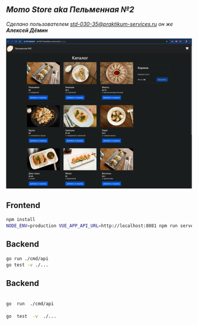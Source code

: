 ##  *Momo Store aka Пельменная №2*
*Сделано пользователем *std-030-35@praktikum-services.ru* он же **Алексей Дёмин***

![My Momo Store](/images/Store-momo.png "My Momo Store")

## Frontend

```bash
npm install
NODE_ENV=production VUE_APP_API_URL=http://localhost:8081 npm run serve
```

## Backend

```bash
go run ./cmd/api
go test -v ./... 
```

  

## Backend

  

```bash

go  run  ./cmd/api

go  test  -v  ./...

```
